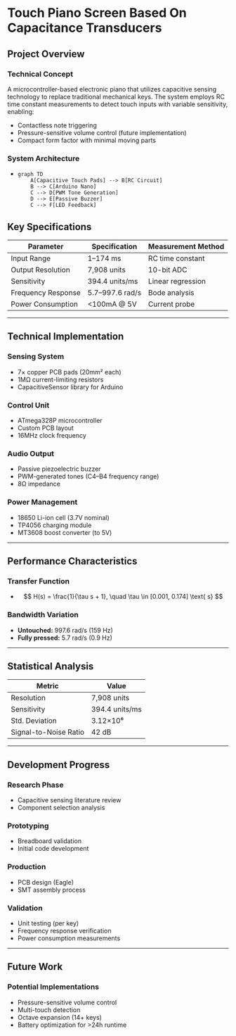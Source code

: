 # Touch Piano Screen Based On Capacitance Transducers

## Project Overview

### Technical Concept
A microcontroller-based electronic piano that utilizes capacitive sensing technology to replace traditional mechanical keys. The system employs RC time constant measurements to detect touch inputs with variable sensitivity, enabling:
- Contactless note triggering
- Pressure-sensitive volume control (future implementation)
- Compact form factor with minimal moving parts

### System Architecture
-
  ```mermaid
  graph TD
      A[Capacitive Touch Pads] --> B[RC Circuit]
      B --> C[Arduino Nano]
      C --> D[PWM Tone Generation]
      D --> E[Passive Buzzer]
      C --> F[LED Feedback]

## Key Specifications

| Parameter           | Specification         | Measurement Method     |
|---------------------|------------------------|-------------------------|
| Input Range         | 1–174 ms               | RC time constant        |
| Output Resolution   | 7,908 units            | 10-bit ADC              |
| Sensitivity         | 394.4 units/ms         | Linear regression       |
| Frequency Response  | 5.7–997.6 rad/s        | Bode analysis           |
| Power Consumption   | <100mA @ 5V            | Current probe           |

---

## Technical Implementation

### Sensing System
- 7× copper PCB pads (20mm² each)  
- 1MΩ current-limiting resistors  
- CapacitiveSensor library for Arduino

### Control Unit
- ATmega328P microcontroller  
- Custom PCB layout  
- 16MHz clock frequency

### Audio Output
- Passive piezoelectric buzzer  
- PWM-generated tones (C4–B4 frequency range)  
- 8Ω impedance

### Power Management
- 18650 Li-ion cell (3.7V nominal)  
- TP4056 charging module  
- MT3608 boost converter (to 5V)

---

## Performance Characteristics

### Transfer Function
-
    ```math
          H(s) = \frac{1}{\tau s + 1}, \quad \tau \in [0.001, 0.174] \text{ s}

### Bandwidth Variation

- **Untouched:** 997.6 rad/s (159 Hz)  
- **Fully pressed:** 5.7 rad/s (0.9 Hz)

---

## Statistical Analysis

| Metric                | Value             |
|------------------------|------------------|
| Resolution             | 7,908 units       |
| Sensitivity            | 394.4 units/ms    |
| Std. Deviation         | 3.12×10⁶          |
| Signal-to-Noise Ratio  | 42 dB             |

---

## Development Progress

### Research Phase
- Capacitive sensing literature review  
- Component selection analysis

### Prototyping
- Breadboard validation  
- Initial code development

### Production
- PCB design (Eagle)  
- SMT assembly process

### Validation
- Unit testing (per key)  
- Frequency response verification  
- Power consumption measurements

---

## Future Work

### Potential Implementations
- Pressure-sensitive volume control
- Multi-touch detection
- Octave expansion (14+ keys)
- Battery optimization for >24h runtime

